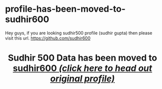 # profile-has-been-moved-to-sudhir600
Hey guys, if you are looking sudhir500 profile (sudhir gupta) then please visit this url.  https://github.com/sudhir600


<center>
<h1>Sudhir 500 Data has been moved to <a href="https://github.com/sudhir600">sudhir600 
   <i>(click here to head out original profile)</i>
   </a>
   </h1>
</center>
